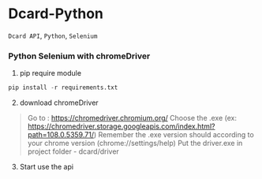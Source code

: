# Dcard-Python
`Dcard API`, `Python`, `Selenium`

### Python Selenium with chromeDriver

1. pip require module

```python
pip install -r requirements.txt
```

2. download chromeDriver

> Go to : https://chromedriver.chromium.org/
> Choose the .exe (ex: https://chromedriver.storage.googleapis.com/index.html?path=108.0.5359.71/)
> Remember the .exe version should according to your chrome version (chrome://settings/help)
> Put the driver.exe in project folder - dcard/driver

3. Start use the api
